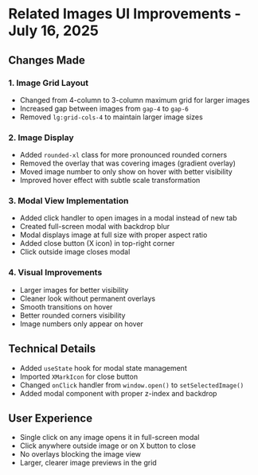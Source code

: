 # Related Images UI Improvements - July 16, 2025

## Changes Made

### 1. Image Grid Layout
- Changed from 4-column to 3-column maximum grid for larger images
- Increased gap between images from `gap-4` to `gap-6`
- Removed `lg:grid-cols-4` to maintain larger image sizes

### 2. Image Display
- Added `rounded-xl` class for more pronounced rounded corners
- Removed the overlay that was covering images (gradient overlay)
- Moved image number to only show on hover with better visibility
- Improved hover effect with subtle scale transformation

### 3. Modal View Implementation
- Added click handler to open images in a modal instead of new tab
- Created full-screen modal with backdrop blur
- Modal displays image at full size with proper aspect ratio
- Added close button (X icon) in top-right corner
- Click outside image closes modal

### 4. Visual Improvements
- Larger images for better visibility
- Cleaner look without permanent overlays
- Smooth transitions on hover
- Better rounded corners visibility
- Image numbers only appear on hover

## Technical Details
- Added `useState` hook for modal state management
- Imported `XMarkIcon` for close button
- Changed `onClick` handler from `window.open()` to `setSelectedImage()`
- Added modal component with proper z-index and backdrop

## User Experience
- Single click on any image opens it in full-screen modal
- Click anywhere outside image or on X button to close
- No overlays blocking the image view
- Larger, clearer image previews in the grid
